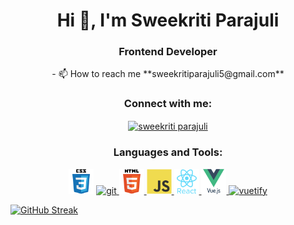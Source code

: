 <h1 align="center">Hi 👋, I'm Sweekriti Parajuli</h1>
<h3 align="center">Frontend Developer</h3>
<p align="center">
- 📫 How to reach me **sweekritiparajuli5@gmail.com**
</p>
<h3 align="center">Connect with me:</h3>
<p align="center">
<a href="https://np.linkedin.com/in/sweekriti-parajuli-138542237?trk=public_profile_samename-profile" target="blank"><img align="center" src="https://raw.githubusercontent.com/rahuldkjain/github-profile-readme-generator/master/src/images/icons/Social/linked-in-alt.svg" alt="sweekriti parajuli" height="30" width="40" /></a>
</p>

<h3 align="center">Languages and Tools:</h3>
<p align="center"><img src="https://raw.githubusercontent.com/devicons/devicon/master/icons/css3/css3-original-wordmark.svg" alt="css3" width="40" height="40"/> </a> <a href="https://git-scm.com/" target="_blank" rel="noreferrer"> <img src="https://www.vectorlogo.zone/logos/git-scm/git-scm-icon.svg" alt="git" width="40" height="40"/> </a> <a href="https://www.w3.org/html/" target="_blank" rel="noreferrer"> <img src="https://raw.githubusercontent.com/devicons/devicon/master/icons/html5/html5-original-wordmark.svg" alt="html5" width="40" height="40"/> </a> <a href="https://developer.mozilla.org/en-US/docs/Web/JavaScript" target="_blank" rel="noreferrer"> <img src="https://raw.githubusercontent.com/devicons/devicon/master/icons/javascript/javascript-original.svg" alt="javascript" width="40" height="40"/> </a> <a href="https://reactjs.org/" target="_blank" rel="noreferrer"> <img src="https://raw.githubusercontent.com/devicons/devicon/master/icons/react/react-original-wordmark.svg" alt="react" width="40" height="40"/> </a><a href="https://vuejs.org/" target="_blank" rel="noreferrer"> <img src="https://raw.githubusercontent.com/devicons/devicon/master/icons/vuejs/vuejs-original-wordmark.svg" alt="vuejs" width="40" height="40"/> </a> <a href="https://vuetifyjs.com/en/" target="_blank" rel="noreferrer"> <img src="https://bestofjs.org/logos/vuetify.svg" alt="vuetify" width="40" height="40"/> </a> </p>

[![GitHub Streak](https://streak-stats.demolab.com?user=sweekriti321&theme=dark&hide_border=true&exclude_days=Sun%2CSat&card_width=1000)](https://git.io/streak-stats)




<!-- Proudly created with GPRM ( https://gprm.itsvg.in ) -->

